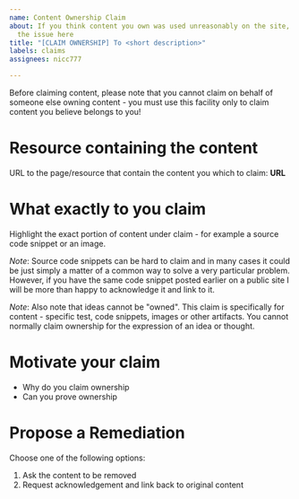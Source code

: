 ```yaml
---
name: Content Ownership Claim
about: If you think content you own was used unreasonably on the site, please raise
  the issue here
title: "[CLAIM OWNERSHIP] To <short description>"
labels: claims
assignees: nicc777

---
```


Before claiming content, please note that you cannot claim on behalf of someone else owning content - you must use this facility only to claim content  you believe belongs to you!

# Resource containing the content

URL to the page/resource that contain the content you which to claim: __URL__

# What exactly to you claim

Highlight the exact portion of content under claim - for example a source code snippet or an image.

_Note_: Source code snippets can be hard to claim and in many cases it could be just simply a matter of a common way to solve a very particular problem. However, if you have the same code snippet posted earlier on a public site I will be more than happy to acknowledge it and link to it.

_Note_: Also note that ideas cannot be "owned". This claim is specifically for content - specific test, code snippets, images or other artifacts. You cannot normally claim ownership for the expression of an idea or thought.

# Motivate your claim

* Why do you claim ownership
* Can you prove ownership

# Propose a Remediation

Choose one of the following options:

1. Ask the content to be removed
2. Request acknowledgement and link back to original content
